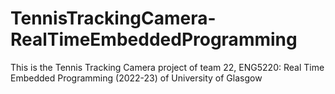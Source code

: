 # TennisTrackingCamera-RealTimeEmbeddedProgramming
This is the Tennis Tracking Camera project of team 22, ENG5220: Real Time Embedded Programming (2022-23) of University of Glasgow

